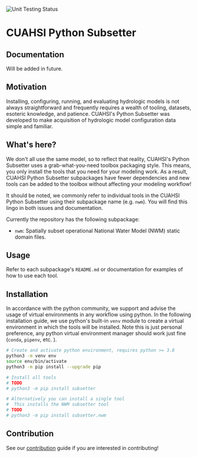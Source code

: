 ![Unit Testing Status](https://github.com/CUAHSI/subsetter/actions/workflows/run_unit_tests.yml/badge.svg)

# CUAHSI Python Subsetter

## Documentation

Will be added in future.

## Motivation

Installing, configuring, running, and evaluating hydrologic models is not always straightforward and
frequently requires a wealth of tooling, datasets, esoteric knowledge, and patience. CUAHSI's Python
Subsetter was developed to make acquisition of hydrologic model configuration data simple and
familiar.

## What's here?

We don't all use the same model, so to reflect that reality, CUAHSI's Python Subsetter uses a
grab-what-you-need toolbox packaging style. This means, you only install the tools that you need for
your modeling work. As a result, CUAHSI Python Subsetter subpackages have fewer dependencies and new
tools can be added to the toolbox without affecting your modeling workflow!

It should be noted, we commonly refer to individual tools in the CUAHSI Python Subsetter using their
subpackage name (e.g. `nwm`). You will find this lingo in both issues and documentation.

Currently the repository has the following subpackage:

- `nwm`: Spatially subset operational National Water Model (NWM) static domain files.

## Usage

Refer to each subpackage's `README.md` or documentation for examples of how to use each tool.

## Installation

In accordance with the python community, we support and advise the usage of virtual environments in any workflow using python. In the following installation guide, we use python's built-in `venv` module to create a virtual environment in which the tools will be installed. Note this is just personal preference, any python virtual environment manager should work just fine (`conda`, `pipenv`, etc. ).

```bash
# Create and activate python environment, requires python >= 3.8
python3 -m venv env
source env/bin/activate
python3 -m pip install --upgrade pip

# Install all tools
# TODO
# python3 -m pip install subsetter

# Alternatively you can install a single tool
#  This installs the NWM subsetter tool
# TODO
# python3 -m pip install subsetter.nwm
```

## Contribution

See our [contribution](CONTRIBUTING.md) guide if you are interested in contributing!
